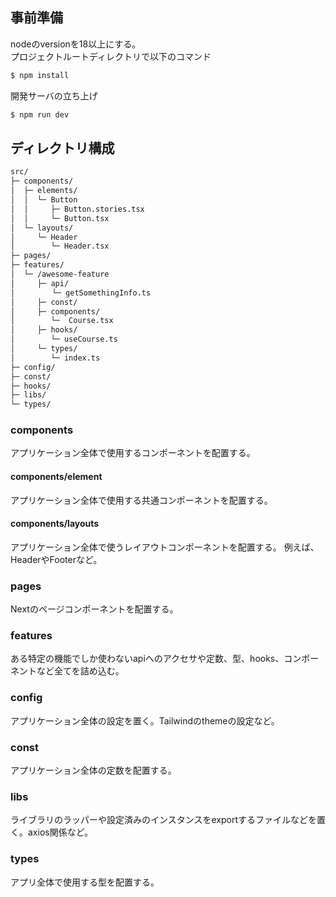 ## 事前準備
nodeのversionを18以上にする。<br>
プロジェクトルートディレクトリで以下のコマンド
```bash
$ npm install
```
開発サーバの立ち上げ
```bash
$ npm run dev
```
## ディレクトリ構成

```bash
src/
├─ components/
│  ├─ elements/
│  │  └─ Button
│  │     ├─ Button.stories.tsx
│  │     └─ Button.tsx
│  └─ layouts/
│     └─ Header
│        └─ Header.tsx
├─ pages/
├─ features/
│  └─ /awesome-feature
│     ├─ api/
│　　　　　└─ getSomethingInfo.ts
│     ├─ const/
│     ├─ components/
│        └─  Course.tsx
│     ├─ hooks/
│        └─ useCourse.ts
│     └─ types/
│        └─ index.ts
├─ config/
├─ const/
├─ hooks/
├─ libs/
└─ types/
```

### components
アプリケーション全体で使用するコンポーネントを配置する。

#### components/element
アプリケーション全体で使用する共通コンポーネントを配置する。

#### components/layouts
アプリケーション全体で使うレイアウトコンポーネントを配置する。
例えば、HeaderやFooterなど。

### pages
Nextのページコンポーネントを配置する。

### features
ある特定の機能でしか使わないapiへのアクセサや定数、型、hooks、コンポーネントなど全てを詰め込む。

### config
アプリケーション全体の設定を置く。Tailwindのthemeの設定など。

### const
アプリケーション全体の定数を配置する。

### libs
ライブラリのラッパーや設定済みのインスタンスをexportするファイルなどを置く。axios関係など。

### types
アプリ全体で使用する型を配置する。